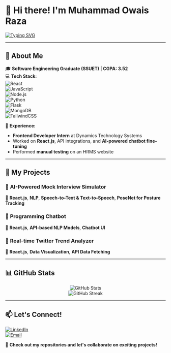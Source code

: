 # 👋 Hi there! I'm Muhammad Owais Raza  

[![Typing SVG](https://readme-typing-svg.herokuapp.com?font=Poppins&size=24&pause=1000&color=0E7FE2&width=600&lines=🚀+Frontend+Developer+|+React+Enthusiast;💻+Building+Modern+Web+Applications;🔥+Passionate+about+Tech+and+Innovation)](https://git.io/typing-svg)

---

## 🔹 About Me  

🎓 **Software Engineering Graduate (SSUET) | CGPA: 3.52**  
💻 **Tech Stack:**  
![React](https://img.shields.io/badge/React-61DAFB?style=flat-square&logo=react&logoColor=black)  
![JavaScript](https://img.shields.io/badge/JavaScript-F7DF1E?style=flat-square&logo=javascript&logoColor=black)  
![Node.js](https://img.shields.io/badge/Node.js-339933?style=flat-square&logo=nodedotjs&logoColor=white)  
![Python](https://img.shields.io/badge/Python-3776AB?style=flat-square&logo=python&logoColor=white)  
![Flask](https://img.shields.io/badge/Flask-000000?style=flat-square&logo=flask&logoColor=white)  
![MongoDB](https://img.shields.io/badge/MongoDB-47A248?style=flat-square&logo=mongodb&logoColor=white)  
![TailwindCSS](https://img.shields.io/badge/TailwindCSS-06B6D4?style=flat-square&logo=tailwindcss&logoColor=white)  

📌 **Experience:**  
- **Frontend Developer Intern** at Dynamics Technology Systems  
- Worked on **React.js**, API integrations, and **AI-powered chatbot fine-tuning**  
- Performed **manual testing** on an HRMS website  

---

## 🚀 My Projects  

### 🔹 **AI-Powered Mock Interview Simulator**  
🔸 **React.js**, **NLP**, **Speech-to-Text & Text-to-Speech**, **PoseNet for Posture Tracking**  

### 🔹 **Programming Chatbot**  
🔸 **React.js**, **API-based NLP Models**, **Chatbot UI**  

### 🔹 **Real-time Twitter Trend Analyzer**  
🔸 **React.js**, **Data Visualization**, **API Data Fetching**  

---

## 📊 GitHub Stats  

<p align="center">
  <img src="https://github-readme-stats.vercel.app/api?username=owaisraza-dev&show_icons=true&theme=radical" alt="GitHub Stats" />
  <br />
  <img src="https://github-readme-streak-stats.herokuapp.com/?user=owaisraza-dev&theme=radical" alt="GitHub Streak" />
</p>

---

## 📫 Let's Connect!  

[![LinkedIn](https://img.shields.io/badge/LinkedIn-Muhammad%20Owais%20Raza-blue?style=flat-square&logo=linkedin)](https://www.linkedin.com/in/muhammad-owais-raza/)  
[![Email](https://img.shields.io/badge/Email-owaisraza.dev@gmail.com-red?style=flat-square&logo=gmail)](mailto:owaisraza.dev@gmail.com)  

🚀 **Check out my repositories and let's collaborate on exciting projects!**  
